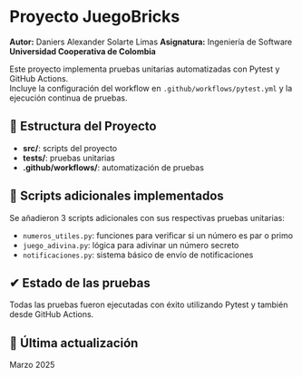 # Proyecto JuegoBricks

**Autor:** Daniers Alexander Solarte Limas 
**Asignatura:** Ingeniería de Software  
**Universidad Cooperativa de Colombia**

Este proyecto implementa pruebas unitarias automatizadas con Pytest y GitHub Actions.  
Incluye la configuración del workflow en `.github/workflows/pytest.yml` y la ejecución continua de pruebas.

## 📁 Estructura del Proyecto

- **src/**: scripts del proyecto
- **tests/**: pruebas unitarias
- **.github/workflows/**: automatización de pruebas

## 📂 Scripts adicionales implementados

Se añadieron 3 scripts adicionales con sus respectivas pruebas unitarias:

- `numeros_utiles.py`: funciones para verificar si un número es par o primo
- `juego_adivina.py`: lógica para adivinar un número secreto
- `notificaciones.py`: sistema básico de envío de notificaciones

## ✔ Estado de las pruebas

Todas las pruebas fueron ejecutadas con éxito utilizando Pytest y también desde GitHub Actions.

## 📆 Última actualización

Marzo 2025
